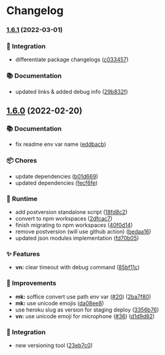 # Changelog

### [1.6.1](https://github.com/Harvtronix/DiscordBots/compare/discordbots-v1.6.0...discordbots-v1.6.1) (2022-03-01)


### 🚚 Integration

* differentiate package changelogs ([c033457](https://github.com/Harvtronix/DiscordBots/commit/c033457664ea530c0ddbfc63ba6a5169800892b8))


### 📚 Documentation

* updated links & added debug info ([29b832f](https://github.com/Harvtronix/DiscordBots/commit/29b832fae6d7fd8ecffe1ef950fbfc5926518ae0))

## [1.6.0](https://github.com/vpctorr/DiscordBots/compare/discordbots-v1.5.2...discordbots-v1.6.0) (2022-02-20)


### 📚 Documentation

* fix readme env var name ([eddbacb](https://github.com/vpctorr/DiscordBots/commit/eddbacb93cc4af0da1ee899af8921118c0e6648e))


### 📦 Chores

* update dependencies ([b01d669](https://github.com/vpctorr/DiscordBots/commit/b01d6695971908a5c7f2042877d3f1d0cf744152))
* updated dependencies ([fecf6fe](https://github.com/vpctorr/DiscordBots/commit/fecf6fedc92f5cbad7aaa306585266c60b0f3e7e))


### 👷 Runtime

* add postversion standalone script ([18fd8c2](https://github.com/vpctorr/DiscordBots/commit/18fd8c2d801e54d9d8abcae586495ad2c1da2c06))
* convert to npm workspaces ([2dfcac7](https://github.com/vpctorr/DiscordBots/commit/2dfcac7ebd50ce50727fea3df11977b89ae8a6ef))
* finish migrating to npm workspaces ([40f0d14](https://github.com/vpctorr/DiscordBots/commit/40f0d14a8b2c1c74c2ab2541616491c937b18416))
* remove postversion (will use github action) ([bedaa16](https://github.com/vpctorr/DiscordBots/commit/bedaa16ca158f9be273b3e59e24e7445cd196650))
* updated json modules implementation ([fd70b05](https://github.com/vpctorr/DiscordBots/commit/fd70b05d8e5ab7be1e5aec222214b5d86056ea71))


### ✨ Features

* **vn:** clear timeout with debug command ([85bf11c](https://github.com/vpctorr/DiscordBots/commit/85bf11c91f57c9a1224392dfa01bb78d6b3adbdd))


### 🔨 Improvements

* **mk:** soffice convert use path env var ([#20](https://github.com/vpctorr/DiscordBots/issues/20)) ([2ba7f80](https://github.com/vpctorr/DiscordBots/commit/2ba7f8026f641ab3abb9cf97650379586f7ebd6c))
* **mk:** use unicode emojis ([da08ee8](https://github.com/vpctorr/DiscordBots/commit/da08ee841872dcabc5e16581dd7d653578bf9370))
* use heroku slug as version for staging deploy ([3356b76](https://github.com/vpctorr/DiscordBots/commit/3356b762d1fdd21ffc9897fd61d48168527a39e6))
* **vn:** use unicode emoji for microphone ([#36](https://github.com/vpctorr/DiscordBots/issues/36)) ([d1d9d82](https://github.com/vpctorr/DiscordBots/commit/d1d9d821dcc1251b294fd47b4aa74272d2b2f4f8))


### 🚚 Integration

* new versioning tool ([23eb7c0](https://github.com/vpctorr/DiscordBots/commit/23eb7c02d2ea33c319029ba72d2b5a4a89f55c66))
